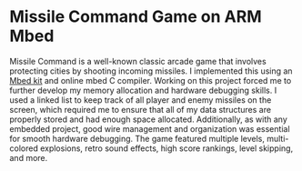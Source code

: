 # Missile Command Game on ARM Mbed
Missile Command is a well-known classic arcade game that involves protecting cities by shooting incoming missiles. I implemented this using an [Mbed kit](https://www.sparkfun.com/products/14458) and online mbed C compiler. Working on this project forced me to further develop my memory allocation and hardware debugging skills. I used a linked list to keep track of all player and enemy missiles on the screen, which required me to ensure that all of my data structures are properly stored and had enough space allocated. Additionally, as with any embedded project, good wire management and organization was essential for smooth hardware debugging. The game featured multiple levels, multi-colored explosions, retro sound effects, high score rankings, level skipping, and more.
